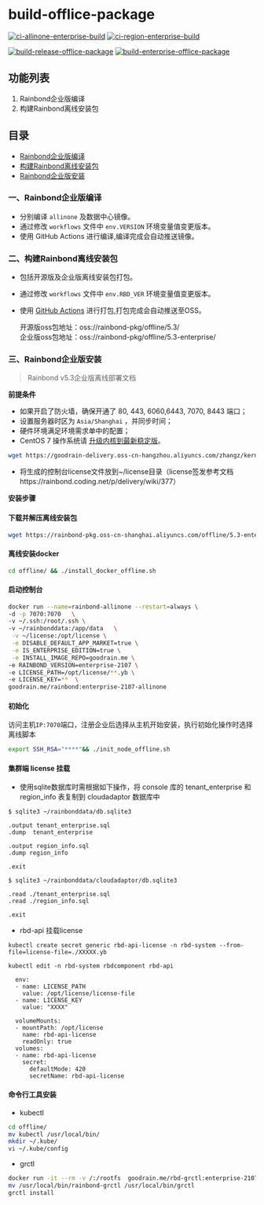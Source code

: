 # build-offlice-package

[![ci-allinone-enterprise-build](https://github.com/goodrain/build-offlice-package/actions/workflows/ci-allinone-enterprise.yml/badge.svg)](https://github.com/goodrain/build-offlice-package/actions/workflows/ci-allinone-enterprise.yml)
[![ci-region-enterprise-build](https://github.com/goodrain/build-offlice-package/actions/workflows/ci-region-enterprise.yml/badge.svg)](https://github.com/goodrain/build-offlice-package/actions/workflows/ci-region-enterprise.yml)

[![build-release-offlice-package](https://github.com/goodrain/build-offlice-package/actions/workflows/release-offline-package.yml/badge.svg)](https://github.com/goodrain/build-offlice-package/actions/workflows/release-offline-package.yml)
[![build-enterprise-offlice-package](https://github.com/goodrain/build-offlice-package/actions/workflows/enterprise-offline-package.yml/badge.svg)](https://github.com/goodrain/build-offlice-package/actions/workflows/enterprise-offline-package.yml)

## 功能列表

1. Rainbond企业版编译
2. 构建Rainbond离线安装包

## 目录

* [Rainbond企业版编译](#一、Rainbond企业版编译)
* [构建Rainbond离线安装包](#二、构建Rainbond离线安装包)
* [Rainbond企业版安装](#三、Rainbond企业版安装)

### 一、Rainbond企业版编译


- 分别编译 `allinone` 及数据中心镜像。
- 通过修改 `workflows` 文件中 `env.VERSION` 环境变量值变更版本。
- 使用 GitHub Actions 进行编译,编译完成会自动推送镜像。
    

### 二、构建Rainbond离线安装包

- 包括开源版及企业版离线安装包打包。
- 通过修改 `workflows` 文件中 `env.RBD_VER` 环境变量值变更版本。
- 使用 [GitHub Actions](https://github.com/goodrain/build-offlice-package/actions/workflows/release-offline-package.yml) 进行打包,打包完成会自动推送至OSS。

    开源版oss包地址：oss://rainbond-pkg/offline/5.3/         
    企业版oss包地址：oss://rainbond-pkg/offline/5.3-enterprise/

### 三、Rainbond企业版安装

> Rainbond v5.3企业版离线部署文档

**前提条件**

- 如果开启了防⽕墙，确保开通了 80, 443, 6060,6443, 7070, 8443 端⼝；
- 设置服务器时区为 `Asia/Shanghai` ，并同步时间；
- 硬件环境满⾜环境需求单中的配置；
- CentOS 7 操作系统请 [升级内核到最新稳定版](https://t.goodrain.com/t/topic/1305)。
```bash
wget https://goodrain-delivery.oss-cn-hangzhou.aliyuncs.com/zhangz/kernel_upgrade.tgz && tar xvf kernel_upgrade.tgz  && cd kernel_upgrade && sh kernel_upgrade.sh
```
- 将生成的控制台license文件放到~/license目录（license签发参考文档https://rainbond.coding.net/p/delivery/wiki/377）

**安装步骤**

#### 下载并解压离线安装包

```bash
wget https://rainbond-pkg.oss-cn-shanghai.aliyuncs.com/offline/5.3-enterprise/rainbond-offline-enterprise-2107.tgz && tar xvf rainbond-offline-enterprise-2107.tgz
```

#### 离线安装docker

```bash
cd offline/ && ./install_docker_offline.sh
```

#### 启动控制台

```bash
docker run --name=rainbond-allinone --restart=always \
-d -p 7070:7070   \
-v ~/.ssh:/root/.ssh \
-v ~/rainbonddata:/app/data   \
 -v ~/license:/opt/license \
 -e DISABLE_DEFAULT_APP_MARKET=true \
 -e IS_ENTERPRISE_EDITION=true \
 -e INSTALL_IMAGE_REPO=goodrain.me \
-e RAINBOND_VERSION=enterprise-2107 \
-e LICENSE_PATH=/opt/license/**.yb \
-e LICENSE_KEY=**  \
goodrain.me/rainbond:enterprise-2107-allinone
```


#### 初始化

访问主机`IP:7070`端口，注册企业后选择从主机开始安装，执行初始化操作时选择离线脚本

```bash
export SSH_RSA="****"&& ./init_node_offline.sh
```

#### 集群端 license 挂载

- 使用sqlite数据库时需根据如下操作，将 console 库的 tenant_enterprise 和 region_info 表复制到 cloudadaptor 数据库中

```
$ sqlite3 ~/rainbonddata/db.sqlite3

.output tenant_enterprise.sql
.dump  tenant_enterprise

.output region_info.sql
.dump region_info

.exit

$ sqlite3 ~/rainbonddata/cloudadaptor/db.sqlite3

.read ./tenant_enterprise.sql
.read ./region_info.sql

.exit
```

- rbd-api 挂载license

```
kubectl create secret generic rbd-api-license -n rbd-system --from-file=license-file=./XXXXX.yb

kubectl edit -n rbd-system rbdcomponent rbd-api

  env:
  - name: LICENSE_PATH
    value: /opt/license/license-file
  - name: LICENSE_KEY
    value: "XXXX"

  volumeMounts:
  - mountPath: /opt/license
    name: rbd-api-license
    readOnly: true
  volumes:
  - name: rbd-api-license
    secret:
      defaultMode: 420
      secretName: rbd-api-license
```

#### 命令行工具安装

- kubectl

```bash
cd offline/ 
mv kubectl /usr/local/bin/
mkdir ~/.kube/
vi ~/.kube/config
```


- grctl

```bash
docker run -it --rm -v /:/rootfs  goodrain.me/rbd-grctl:enterprise-2107 copy
mv /usr/local/bin/rainbond-grctl /usr/local/bin/grctl 
grctl install 
```


